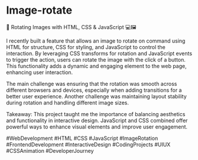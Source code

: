 # Image-rotate

🔄 Rotating Images with HTML, CSS & JavaScript 💻🖼

I recently built a feature that allows an image to rotate on command using HTML for structure, CSS for styling, and JavaScript to control the interaction. By leveraging CSS transforms for rotation and JavaScript events to trigger the action, users can rotate the image with the click of a button. This functionality adds a dynamic and engaging element to the web page, enhancing user interaction.

The main challenge was ensuring that the rotation was smooth across different browsers and devices, especially when adding transitions for a better user experience. Another challenge was maintaining layout stability during rotation and handling different image sizes.

Takeaway: This project taught me the importance of balancing aesthetics and functionality in interactive design. JavaScript and CSS combined offer powerful ways to enhance visual elements and improve user engagement.

#WebDevelopment #HTML #CSS #JavaScript #ImageRotation #FrontendDevelopment #InteractiveDesign #CodingProjects #UIUX #CSSAnimation #DeveloperJourney
